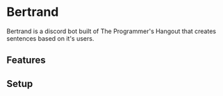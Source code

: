 # Bertrand

Bertrand is a discord bot built of The Programmer's Hangout that creates sentences based on it's users.

## Features


## Setup

